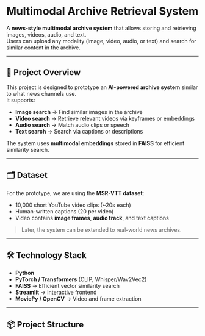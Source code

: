 # Multimodal Archive Retrieval System

A **news-style multimodal archive system** that allows storing and retrieving images, videos, audio, and text.  
Users can upload any modality (image, video, audio, or text) and search for similar content in the archive.

---

## 🚀 Project Overview

This project is designed to prototype an **AI-powered archive system** similar to what news channels use.  
It supports:

- **Image search** → Find similar images in the archive
- **Video search** → Retrieve relevant videos via keyframes or embeddings
- **Audio search** → Match audio clips or speech
- **Text search** → Search via captions or descriptions

The system uses **multimodal embeddings** stored in **FAISS** for efficient similarity search.

---

## 🗂 Dataset

For the prototype, we are using the **MSR-VTT dataset**:

- 10,000 short YouTube video clips (~20s each)  
- Human-written captions (20 per video)  
- Video contains **image frames**, **audio track**, and text captions  

> Later, the system can be extended to real-world news archives.

---

## 🛠 Technology Stack

- **Python**  
- **PyTorch / Transformers** (CLIP, Whisper/Wav2Vec2)  
- **FAISS** → Efficient vector similarity search  
- **Streamlit** → Interactive frontend  
- **MoviePy / OpenCV** → Video and frame extraction  

---

## 📦 Project Structure

